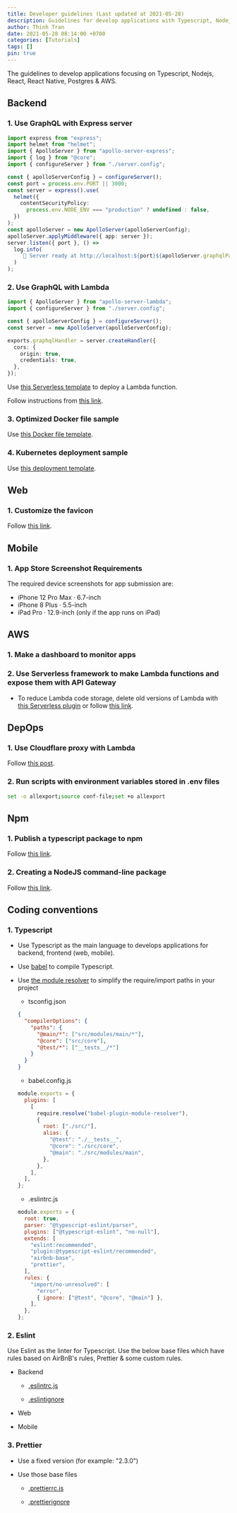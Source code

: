 ```yaml
---
title: Developer guidelines (Last updated at 2021-05-28)
description: Guidelines for develop applications with Typescript, Nodejs, React, React Native & Postgres
author: Thinh Tran
date: 2021-05-28 08:14:00 +0700
categories: [Tutorials]
tags: []
pin: true
---
```


The guidelines to develop applications focusing on Typescript, Nodejs, React, React Native, Postgres & AWS.

## Backend

### 1. Use GraphQL with Express server

```typescript
import express from "express";
import helmet from "helmet";
import { ApolloServer } from "apollo-server-express";
import { log } from "@core";
import { configureServer } from "./server.config";

const { apolloServerConfig } = configureServer();
const port = process.env.PORT || 3000;
const server = express().use(
  helmet({
    contentSecurityPolicy:
      process.env.NODE_ENV === "production" ? undefined : false,
  })
);
const apolloServer = new ApolloServer(apolloServerConfig);
apolloServer.applyMiddleware({ app: server });
server.listen({ port }, () =>
  log.info(
    `🚀 Server ready at http://localhost:${port}${apolloServer.graphqlPath}`
  )
);
```

### 2. Use GraphQL with Lambda

```typescript
import { ApolloServer } from "apollo-server-lambda";
import { configureServer } from "./server.config";

const { apolloServerConfig } = configureServer();
const server = new ApolloServer(apolloServerConfig);

exports.graphqlHandler = server.createHandler({
  cors: {
    origin: true,
    credentials: true,
  },
});
```

Use [this Serverless template](/assets/posts/2021-05-28-developer-guidelines/serverless.yml) to deploy a Lambda function.

Follow instructions from [this link](https://www.apollographql.com/docs/apollo-server/deployment/lambda/).

### 3. Optimized Docker file sample

Use [this Docker file template](/assets/posts/2021-05-28-developer-guidelines/Dockerfile.txt).

### 4. Kubernetes deployment sample

Use [this deployment template](/assets/posts/2021-05-28-developer-guidelines/k8s.deployment.yaml).

## Web

### 1. Customize the favicon

Follow [this link](https://chirpy.cotes.info/posts/customize-the-favicon/).

## Mobile

### 1. App Store Screenshot Requirements

The required device screenshots for app submission are:

- iPhone 12 Pro Max · 6.7-inch
- iPhone 8 Plus · 5.5-inch
- iPad Pro · 12.9-inch (only if the app runs on iPad)

## AWS

### 1. Make a dashboard to monitor apps

### 2. Use Serverless framework to make Lambda functions and expose them with API Gateway

- To reduce Lambda code storage, delete old versions of Lambda with [this Serverless plugin](https://www.serverless.com/plugins/serverless-prune-plugin) or follow [this link](https://docs.aws.amazon.com/lambda/latest/operatorguide/code-storage-best-practice.html).

## DepOps

### 1. Use Cloudflare proxy with Lambda

Follow [this post](/posts/use-cloudflare-proxy-with-lambda).

### 2. Run scripts with environment variables stored in .env files

```bash
set -o allexport;source conf-file;set +o allexport
```

## Npm

### 1. Publish a typescript package to npm

Follow [this link](https://itnext.io/step-by-step-building-and-publishing-an-npm-typescript-package-44fe7164964c).

### 2. Creating a NodeJS command-line package

Follow [this link](https://medium.com/netscape/a-guide-to-create-a-nodejs-command-line-package-c2166ad0452e#_=_).

## Coding conventions

### 1. Typescript

- Use Typescript as the main language to develops applications for backend, frontend (web, mobile).

- Use [babel](https://babeljs.io/) to compile Typescript.

- Use [the module resolver](https://www.npmjs.com/package/babel-plugin-module-resolver) to simplify the require/import paths in your project

  - tsconfig.json

  ```json
  {
    "compilerOptions": {
      "paths": {
        "@main/*": ["src/modules/main/*"],
        "@core": ["src/core"],
        "@test/*": ["__tests__/*"]
      }
    }
  }
  ```

  - babel.config.js

  ```javascript
  module.exports = {
    plugins: [
      [
        require.resolve("babel-plugin-module-resolver"),
        {
          root: ["./src/"],
          alias: {
            "@test": "./__tests__",
            "@core": "./src/core",
            "@main": "./src/modules/main",
          },
        },
      ],
    ],
  };
  ```

  - .eslintrc.js

  ```javascript
  module.exports = {
    root: true,
    parser: "@typescript-eslint/parser",
    plugins: ["@typescript-eslint", "no-null"],
    extends: [
      "eslint:recommended",
      "plugin:@typescript-eslint/recommended",
      "airbnb-base",
      "prettier",
    ],
    rules: {
      "import/no-unresolved": [
        "error",
        { ignore: ["@test", "@core", "@main"] },
      ],
    },
  };
  ```

### 2. Eslint

Use Eslint as the linter for Typescript. Use the below base files which have rules based on AirBnB's rules, Prettier & some custom rules.

- Backend

  - [.eslintrc.js](/assets/posts/2021-05-28-developer-guidelines/backend/eslintrc.js)

  - [.eslintignore](/assets/posts/2021-05-28-developer-guidelines/backend/eslintignore.txt)

- Web

- Mobile

### 3. Prettier

- Use a fixed version (for example: "2.3.0")

- Use those base files

  - [.prettierrc.js](/assets/posts/2021-05-28-developer-guidelines/prettierrc.js)

  - [.prettierignore](/assets/posts/2021-05-28-developer-guidelines/prettierignore.txt)
